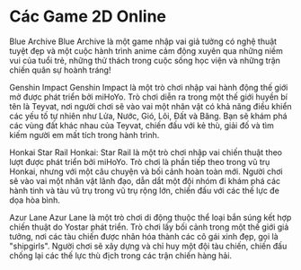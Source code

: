 # Các Game 2D Online
Blue Archive
Blue Archive là một game nhập vai giả tưởng có nghệ thuật tuyệt đẹp và một cuộc hành trình anime cảm động xuyên qua những niềm vui của tuổi trẻ, những thử thách trong cuộc sống học viện và những trận chiến quân sự hoành tráng!

Genshin Impact
Genshin Impact là một trò chơi nhập vai hành động thế giới mở được phát triển bởi miHoYo. Trò chơi diễn ra trong một thế giới huyền bí tên là Teyvat, nơi người chơi sẽ vào vai một nhân vật có khả năng điều khiển các yếu tố tự nhiên như Lửa, Nước, Gió, Lôi, Đất và Băng. Bạn sẽ khám phá các vùng đất khác nhau của Teyvat, chiến đấu với kẻ thù, giải đố và tìm kiếm người em mất tích trong hành trình.

Honkai Star Rail
Honkai: Star Rail là một trò chơi nhập vai chiến thuật theo lượt được phát triển bởi miHoYo. Trò chơi là phần tiếp theo trong vũ trụ Honkai, nhưng với một câu chuyện và bối cảnh hoàn toàn mới. Người chơi sẽ vào vai một nhân vật lãnh đạo, dẫn dắt một đội nhóm đi khám phá các hành tinh và tàu vũ trụ trong vũ trụ rộng lớn, chiến đấu với các thế lực đe dọa hòa bình.

Azur Lane
Azur Lane là một trò chơi di động thuộc thể loại bắn súng kết hợp chiến thuật do Yostar phát triển. Trò chơi lấy bối cảnh trong một thế giới giả tưởng, nơi các tàu chiến được nhân hóa thành các cô gái xinh đẹp, gọi là "shipgirls". Người chơi sẽ xây dựng và chỉ huy một đội tàu chiến, chiến đấu chống lại các thế lực thù địch trong các trận chiến hàng hải.
